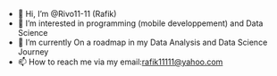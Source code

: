 - 👋 Hi, I’m @Rivo11-11 (Rafik)
- 👀 I’m interested in programming (mobile developpement) and Data Science
- 🌱 I’m currently On a roadmap in my Data Analysis and Data Science Journey
- 📫 How to reach me via my email:rafik11111@yahoo.com

